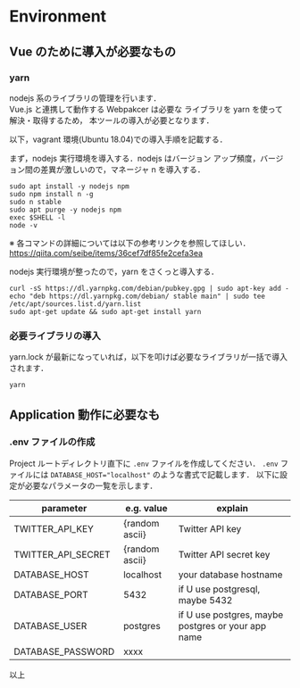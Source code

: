 #  Environment

## Vue のために導入が必要なもの

### yarn

nodejs 系のライブラリの管理を行います．  
Vue.js と連携して動作する Webpakcer は必要な
ライブラリを yarn を使って解決・取得するため，
本ツールの導入が必要となります．

以下，vagrant 環境(Ubuntu 18.04)での導入手順を記載する．

まず，nodejs 実行環境を導入する．nodejs はバージョン
アップ頻度，バージョン間の差異が激しいので，マネージャ n を導入する．

```
sudo apt install -y nodejs npm
sudo npm install n -g
sudo n stable
sudo apt purge -y nodejs npm
exec $SHELL -l
node -v
```

※ 各コマンドの詳細については以下の参考リンクを参照してほしい．  
  https://qiita.com/seibe/items/36cef7df85fe2cefa3ea

nodejs 実行環境が整ったので，yarn をさくっと導入する．
```
curl -sS https://dl.yarnpkg.com/debian/pubkey.gpg | sudo apt-key add -
echo "deb https://dl.yarnpkg.com/debian/ stable main" | sudo tee /etc/apt/sources.list.d/yarn.list
sudo apt-get update && sudo apt-get install yarn
```

### 必要ライブラリの導入

yarn.lock が最新になっていれば，以下を叩けば必要なライブラリが一括で導入されます．

```
yarn
```

## Application 動作に必要なも

### .env ファイルの作成

Project ルートディレクトリ直下に `.env` ファイルを作成してください．
`.env` ファイルには `DATABASE_HOST="localhost"` のような書式で記載します．
以下に設定が必要なパラメータの一覧を示します．

|parameter|e.g. value|explain|
|---------|----------|-------|
|TWITTER_API_KEY|{random ascii}|Twitter API key|
|TWITTER_API_SECRET|{random ascii}|Twitter API secret key|
|DATABASE_HOST|localhost|your database hostname|
|DATABASE_PORT|5432|if U use postgresql, maybe 5432|
|DATABASE_USER|postgres|if U use postgres, maybe postgres or your app name|
|DATABASE_PASSWORD|xxxx||





以上
